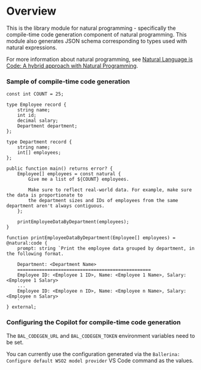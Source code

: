 # Overview

This is the library module for natural programming - specifically the compile-time code generation component of natural programming. This module also generates JSON schema corresponding to types used with natural expressions.

For more information about natural programming, see [Natural Language is Code: A hybrid approach with Natural Programming](https://blog.ballerina.io/posts/2025-04-26-introducing-natural-programming/).

### Sample of compile-time code generation

```ballerina
const int COUNT = 25;

type Employee record {
    string name;
    int id;
    decimal salary;
    Department department;
};

type Department record {
    string name;
    int[] employees;
};

public function main() returns error? {
    Employee[] employees = const natural {
        Give me a list of ${COUNT} employees.
    
        Make sure to reflect real-world data. For example, make sure the data is proportionate to 
        the department sizes and IDs of employees from the same department aren't always contiguous.
    };
    
    printEmployeeDataByDepartment(employees);
}

function printEmployeeDataByDepartment(Employee[] employees) = @natural:code {
    prompt: string `Print the employee data grouped by department, in the following format.
    
    Department: <Department Name>
    =================================================
    Employee ID: <Employee 1 ID>, Name: <Employee 1 Name>, Salary: <Employee 1 Salary>
    ...
    Employee ID: <Employee n ID>, Name: <Employee n Name>, Salary: <Employee n Salary>
    `
} external;
```

### Configuring the Copilot for compile-time code generation 

The `BAL_CODEGEN_URL` and `BAL_CODEGEN_TOKEN` environment variables need to be set.

You can currently use the configuration generated via the `Ballerina: Configure default WSO2 model provider` VS Code command as the values.
